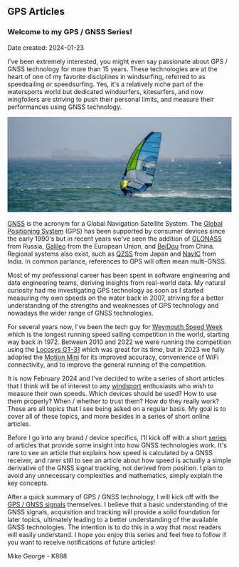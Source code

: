## GPS Articles

### Welcome to my GPS / GNSS Series!

Date created: 2024-01-23

I've been extremely interested, you might even say passionate about GPS / GNSS technology for more than 15 years. These technologies are at the heart of one of my favorite disciplines in windsurfing, referred to as speedsailing or speedsurfing. Yes, it's a relatively niche part of the watersports world but dedicated windsurfers, kitesurfers, and now wingfoilers are striving to push their personal limits, and measure their performances using GNSS technology.

![WSW](img/wsw.jpg)

[GNSS](https://en.wikipedia.org/wiki/Satellite_navigation) is the acronym for a Global Navigation Satellite System. The [Global Positioning System](https://en.wikipedia.org/wiki/Global_Positioning_System) (GPS) has been supported by consumer devices since the early 1990's but in recent years we've seen the addition of [GLONASS](https://en.wikipedia.org/wiki/GLONASS) from Russia, [Galileo](https://en.wikipedia.org/wiki/Galileo_(satellite_navigation)) from the European Union, and [BeiDou](https://en.wikipedia.org/wiki/BeiDou) from China. Regional systems also exist, such as [QZSS](https://en.wikipedia.org/wiki/Quasi-Zenith_Satellite_System) from Japan and [NavIC](https://en.wikipedia.org/wiki/Indian_Regional_Navigation_Satellite_System) from India. In common parlance, references to GPS will often mean multi-GNSS.

Most of my professional career has been spent in software engineering and data engineering teams, deriving insights from real-world data. My natural curiosity had me investigating GPS technology as soon as I started measuring my own speeds on the water back in 2007, striving for a better understanding of the strengths and weaknesses of GPS technology and nowadays the wider range of GNSS technologies.

For several years now, I've been the tech guy for [Weymouth Speed Week](https://weymouthspeedweek.com/) which is the longest running speed sailing competition in the world, starting way back in 1972. Between 2010 and 2022 we were running the competition using the [Locosys GT-31](https://www.locosystech.com/en/product/gps-handheld-data-logger-gt-31.html) which was great for its time, but in 2023 we fully adopted the [Motion Mini](https://www.motion-gps.com/motion/index.html) for its improved accuracy, convenience of WiFi connectivity, and to improve the general running of the competition.

It is now February 2024 and I've decided to write a series of short articles that I think will be of interest to any [windsport](https://en.wikipedia.org/wiki/Windsport) enthusiasts who wish to measure their own speeds. Which devices should be used? How to use them properly? When / whether to trust them? How do they really work? These are all topics that I see being asked on a regular basis. My goal is to cover all of these topics, and more besides in a series of short online articles.

Before I go into any brand / device specifics, I'll kick off with a short [series](https://medium.com/@mikeg888/list/about-gps-gnss-3fd1bc0923f6) of articles that provide some insight into how GNSS technologies work. It's rare to see an article that explains how speed is calculated by a GNSS receiver, and rarer still to see an article about how speed is actually a simple derivative of the GNSS signal tracking, not derived from position. I plan to avoid any unnecessary complexities and mathematics, simply explain the key concepts.

After a quick summary of GPS / GNSS technology, I will kick off with the [GPS / GNSS signals](https://medium.com/@mikeg888/what-are-the-gps-gnss-signals-4bdd032887fc) themselves. I believe that a basic understanding of the GNSS signals, acquisition and tracking will provide a solid foundation for later topics, ultimately leading to a better understanding of the available GNSS technologies. The intention is to do this in a way that most readers will easily understand. I hope you enjoy this series and feel free to follow if you want to receive notifications of future articles!

Mike George - K888
